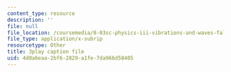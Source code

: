 ```yaml
---
content_type: resource
description: ''
file: null
file_location: /coursemedia/8-03sc-physics-iii-vibrations-and-waves-fall-2016/4d0a6eaa2bf62829a1fe7da966d58405_Dlhma3z57SA.srt
file_type: application/x-subrip
resourcetype: Other
title: 3play caption file
uid: 4d0a6eaa-2bf6-2829-a1fe-7da966d58405
---
```

